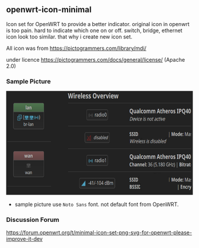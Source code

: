 ## openwrt-icon-minimal
Icon set for OpenWRT to provide a better indicator.
original icon in openwrt is too pain. hard to indicate which one on or off. switch, bridge, ethernet icon look too similar. that why i create new icon set.

All icon was from https://pictogrammers.com/library/mdi/

under licence https://pictogrammers.com/docs/general/license/ (Apache 2.0)

### Sample Picture

<img src="sample.png" height="280">

* sample picture use `Noto Sans` font. not default font from OpenWRT.

### Discussion Forum
https://forum.openwrt.org/t/minimal-icon-set-png-svg-for-openwrt-please-improve-it-dev

